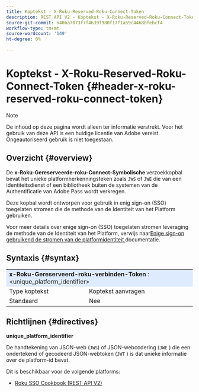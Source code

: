 ```yaml
---
title: Koptekst - X-Roku-Reserved-Roku-Connect-Token
description: REST API V2 - Koptekst - X-Roku-Reserved-Roku-Connect-Token
source-git-commit: 640ba7073f7f4639f980f17f1a59c4468bfebcf4
workflow-type: tm+mt
source-wordcount: '149'
ht-degree: 0%

---
```


# Koptekst - X-Roku-Reserved-Roku-Connect-Token {#header-x-roku-reserved-roku-connect-token}

>[!NOTE]
>
> De inhoud op deze pagina wordt alleen ter informatie verstrekt. Voor het gebruik van deze API is een huidige licentie van Adobe vereist. Ongeautoriseerd gebruik is niet toegestaan.

## Overzicht {#overview}

De <b> x-Roku-Gereserveerde-roku-Connect-Symbolische </b> verzoekkopbal bevat het unieke platformherkenningsteken zoals `JWS` of `JWE` die van een identiteitsdienst of een bibliotheek buiten de systemen van de Authentificatie van Adobe Pass wordt verkregen.

Deze kopbal wordt ontworpen voor gebruik in enig sign-on (SSO) toegelaten stromen die de methode van de Identiteit van het Platform gebruiken.

Voor meer details over enige sign-on (SSO) toegelaten stromen leveraging de methode van de Identiteit van het Platform, verwijs naar [&#x200B; Enige sign-on gebruikend de stromen van de platformidentiteit &#x200B;](../../flows/single-sign-on-access-flows/rest-api-v2-single-sign-on-platform-identity-flows.md) documentatie.

## Syntaxis {#syntax}

<table style="table-layout:auto">
   <tr>
      <td style="background-color: #DEEBFF;" colspan="2"><b> x-Roku-Gereserveerd-roku-verbinden-Token </b>: &lt;unique_platform_identifier&gt;</td>
   </tr>
   <tr>
      <td>Type koptekst</td>
      <td>Koptekst aanvragen</td>
   </tr>
   <tr>
      <td>Standaard</td>
      <td>Nee</td>
   </tr>
</table>

## Richtlijnen {#directives}

<b> unique_platform_identifier </b>

De handtekening van JSON-web (`JWS`) of JSON-webcodering (`JWE` ) die een ondertekend of gecodeerd JSON-webtoken (`JWT` ) is dat unieke informatie over de platform-id bevat.

Dit is beschikbaar voor de volgende platforms:

* [Roku SSO Cookbook (REST API V2)](../../../../features-standard/sso-access/platform-sso/roku-single-sign-on/roku-sso-cookbook-rest-api-v2.md)
